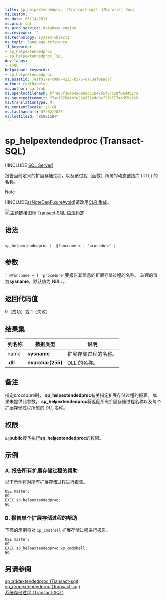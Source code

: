 ```yaml
---
title: sp_helpextendedproc （Transact-sql） |Microsoft Docs
ms.custom: ''
ms.date: 03/14/2017
ms.prod: sql
ms.prod_service: database-engine
ms.reviewer: ''
ms.technology: system-objects
ms.topic: language-reference
f1_keywords:
- sp_helpextendedproc
- sp_helpextendedproc_TSQL
dev_langs:
- TSQL
helpviewer_keywords:
- sp_helpextendedproc
ms.assetid: 7e1f017e-c898-4225-b375-6a73ef9aac7b
author: CarlRabeler
ms.author: carlrab
ms.openlocfilehash: bf7e95f30eb4a6abdc61b47b5f64b20f0ed4b27a
ms.sourcegitcommit: f7ac1976d4bfa224332edd9ef2f4377a4d55a2c9
ms.translationtype: MT
ms.contentlocale: zh-CN
ms.lasthandoff: 07/02/2020
ms.locfileid: "85881584"
---
```

# <a name="sp_helpextendedproc-transact-sql"></a>sp_helpextendedproc (Transact-SQL)
[!INCLUDE [SQL Server](../../includes/applies-to-version/sqlserver.md)]

  报告当前定义的扩展存储过程，以及该过程（函数）所属的动态链接库 (DLL) 的名称。  
  
> [!NOTE]  
>  [!INCLUDE[ssNoteDepFutureAvoid](../../includes/ssnotedepfutureavoid-md.md)]请改用[CLR 集成](../../relational-databases/clr-integration/common-language-runtime-integration-overview.md)。  
  
 ![主题链接图标](../../database-engine/configure-windows/media/topic-link.gif "“主题链接”图标") [Transact-SQL 语法约定](../../t-sql/language-elements/transact-sql-syntax-conventions-transact-sql.md)  
  
## <a name="syntax"></a>语法  
  
```  
  
sp_helpextendedproc [ [@funcname = ] 'procedure' ]  
```  
  
## <a name="arguments"></a>参数  
`[ @funcname = ] 'procedure'`要报告其信息的扩展存储过程的名称。 *过程*的值为**sysname**，默认值为 NULL。  
  
## <a name="return-code-values"></a>返回代码值  
 0（成功）或 1（失败）  
  
## <a name="result-sets"></a>结果集  
  
|列名称|数据类型|说明|  
|-----------------|---------------|-----------------|  
|name|**sysname**|扩展存储过程的名称。|  
|**.dll**|**nvarchar(255)**|DLL 的名称。|  
  
## <a name="remarks"></a>备注  
 指定*procedure*时， **sp_helpextendedproc**有关指定扩展存储过程的报表。 如果未提供此参数， **sp_helpextendedproc**将返回所有扩展存储过程名称以及每个扩展存储过程所属的 DLL 名称。  
  
## <a name="permissions"></a>权限  
 向**public**授予执行**sp_helpextendedproc**的权限。  
  
## <a name="examples"></a>示例  
  
### <a name="a-reporting-help-on-all-extended-stored-procedures"></a>A. 报告所有扩展存储过程的帮助  
 以下示例将对所有扩展存储过程进行报告。  
  
```  
USE master;  
GO  
EXEC sp_helpextendedproc;  
GO  
```  
  
### <a name="b-reporting-help-on-a-single-extended-stored-procedure"></a>B. 报告单个扩展存储过程的帮助  
 下面的示例将对 `xp_cmdshell` 扩展存储过程进行报告。  
  
```  
USE master;  
GO  
EXEC sp_helpextendedproc xp_cmdshell;  
GO  
```  
  
## <a name="see-also"></a>另请参阅  
 [sp_addextendedproc &#40;Transact-sql&#41;](../../relational-databases/system-stored-procedures/sp-addextendedproc-transact-sql.md)   
 [sp_dropextendedproc &#40;Transact-sql&#41;](../../relational-databases/system-stored-procedures/sp-dropextendedproc-transact-sql.md)   
 [系统存储过程 (Transact-SQL)](../../relational-databases/system-stored-procedures/system-stored-procedures-transact-sql.md)  
  
  

